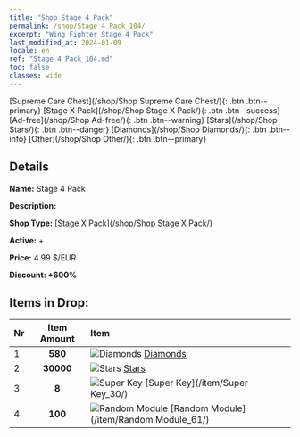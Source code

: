 ```yaml
---
title: "Shop Stage 4 Pack"
permalink: /shop/Stage 4 Pack_104/
excerpt: "Wing Fighter Stage 4 Pack"
last_modified_at: 2024-01-09
locale: en
ref: "Stage 4 Pack_104.md"
toc: false
classes: wide
---
```



  [Supreme Care Chest](/shop/Shop Supreme Care Chest/){: .btn .btn--primary}   [Stage X Pack](/shop/Shop Stage X Pack/){: .btn .btn--success}   [Ad-free](/shop/Shop Ad-free/){: .btn .btn--warning}   [Stars](/shop/Shop Stars/){: .btn .btn--danger}   [Diamonds](/shop/Shop Diamonds/){: .btn .btn--info}   [Other](/shop/Shop Other/){: .btn .btn--primary} 

## Details

 **Name:** Stage 4 Pack 

 **Description:** 

 **Shop Type:** [Stage X Pack](/shop/Shop Stage X Pack/)

 **Active:** + 

 **Price:** 4.99 $/EUR 

 **Discount: +600%** 



## Items in Drop:

  |  Nr | Item Amount  |       Item       |
  |:----|:------------:|:-----------------|
  | 1 | **580**  | ![Diamonds](/images/item/Diamonds_p.png) [Diamonds](/item/Diamonds_15/) | 
  | 2 | **30000**  | ![Stars](/images/item/Stars_p.png) [Stars](/item/Stars_2/) | 
  | 3 | **8**  | ![Super Key](/images/item/Super_Key_p.png) [Super Key](/item/Super Key_30/) | 
  | 4 | **100**  | ![Random Module](/images/item/Random_Module_p.png) [Random Module](/item/Random Module_61/) | 


